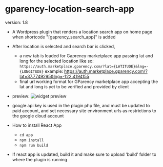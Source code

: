   

# gparency-location-search-app 

version: 1.8
  

- A Wordpress plugin that renders a location search app on home page when shortcode "[gaprency_search_app]" is added
- After location is selected and search bar is clicked, 
	- a new tab is loaded for Gaprency marketplace app passing lat and long for the selected location like so:
		`https://auth.marketplace.gparency.com/?lat={LATITUDE}&lng=-{LONGITUDE}`
		example: https://auth.marketplace.gparency.com/?lat=37.7749295&lng=-122.4194155
	- final url working format for GParency marketplace app accepting the lat and long is yet to be verified and provided by client

- preview: ![widget preview](https://github.com/jamesdev500/gparency-location-search/blob/main/preview.png)

- google api key is used in the plugin php file, and must be updated to paid account, and set necessary site environment urls as restrictions to the google cloud account

- How to install React App
  - `cd app`
  - `npm install`
  - `npm run build`

- If react app is updated, build it and make sure to upload 'build' folder to where the plugin is running
